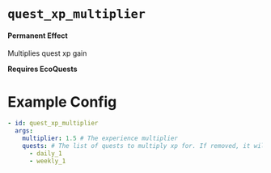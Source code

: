 # `quest_xp_multiplier`
#### Permanent Effect

Multiplies quest xp gain

**Requires EcoQuests**

# Example Config
```yaml
- id: quest_xp_multiplier
  args:
    multiplier: 1.5 # The experience multiplier
    quests: # The list of quests to multiply xp for. If removed, it will multiply all quests.
      - daily_1
      - weekly_1 
```
